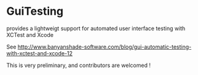 # GuiTesting

provides a lightweigt support for automated user interface testing with XCTest and Xcode

See  http://www.banyanshade-software.com/blog/gui-automatic-testing-with-xctest-and-xcode-12


This is very preliminary, and contributors are welcomed !
